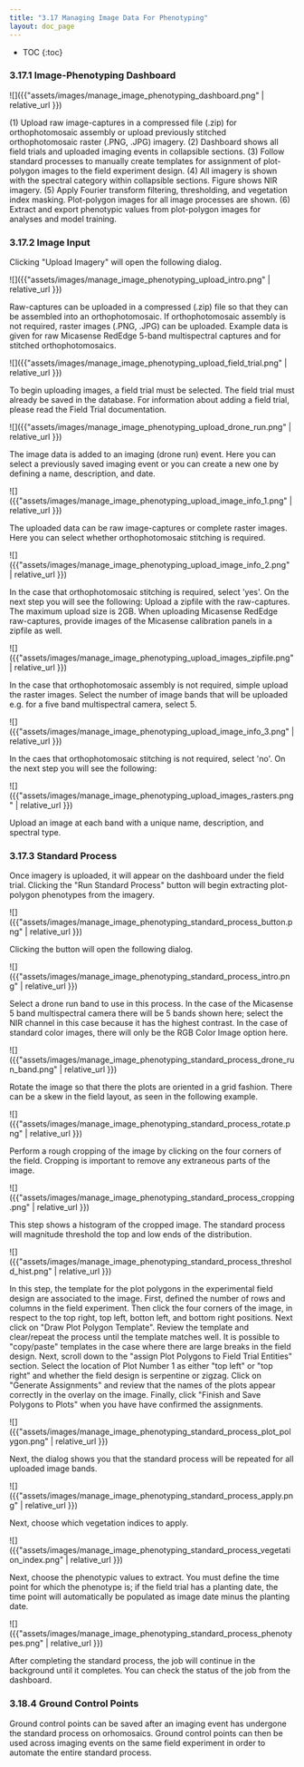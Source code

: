 ```yaml
---
title: "3.17 Managing Image Data For Phenotyping"
layout: doc_page
---
```


<!-- TOC-START -->
* TOC
{:toc}
<!-- TOC-END -->

### 3.17.1 Image-Phenotyping Dashboard

![]({{"assets/images/manage_image_phenotyping_dashboard.png" | relative_url }})

(1) Upload raw image-captures in a compressed file (.zip) for orthophotomosaic assembly or upload previously stitched orthophotomosaic raster (.PNG, .JPG) imagery. (2) Dashboard shows all field trials and uploaded imaging events in collapsible sections. (3) Follow standard processes to manually create templates for assignment of plot-polygon images to the field experiment design. (4) All imagery is shown with the spectral category within collapsible sections. Figure shows NIR imagery. (5) Apply Fourier transform filtering, thresholding, and vegetation index masking. Plot-polygon images for all image processes are shown. (6) Extract and export phenotypic values from plot-polygon images for analyses and model training.

### 3.17.2 Image Input

Clicking "Upload Imagery" will open the following dialog.

![]({{"assets/images/manage_image_phenotyping_upload_intro.png" | relative_url }})

Raw-captures can be uploaded in a compressed (.zip) file so that they can be assembled into an orthophotomosaic. If orthophotomosaic assembly is not required, raster images (.PNG, .JPG) can be uploaded. Example data is given for raw Micasense RedEdge 5-band multispectral captures and for stitched orthophotomosaics.

![]({{"assets/images/manage_image_phenotyping_upload_field_trial.png" | relative_url }})

To begin uploading images, a field trial must be selected. The field trial must already be saved in the database. For information about adding a field trial, please read the Field Trial documentation.

![]({{"assets/images/manage_image_phenotyping_upload_drone_run.png" | relative_url }})

The image data is added to an imaging (drone run) event. Here you can select a previously saved imaging event or you can create a new one by defining a name, description, and date.

![]({{"assets/images/manage_image_phenotyping_upload_image_info_1.png" | relative_url }})

The uploaded data can be raw image-captures or complete raster images. Here you can select whether orthophotomosaic stitching is required.

![]({{"assets/images/manage_image_phenotyping_upload_image_info_2.png" | relative_url }})

In the case that orthophotomosaic stitching is required, select 'yes'. On the next step you will see the following:
Upload a zipfile with the raw-captures. The maximum upload size is 2GB.
When uploading Micasense RedEdge raw-captures, provide images of the Micasense calibration panels in a zipfile as well.

![]({{"assets/images/manage_image_phenotyping_upload_images_zipfile.png" | relative_url }})

In the case that orthophotomosaic assembly is not required, simple upload the raster images. Select the number of image bands that will be uploaded e.g. for a five band multispectral camera, select 5.

![]({{"assets/images/manage_image_phenotyping_upload_image_info_3.png" | relative_url }})

In the caes that orthophotomosaic stitching is not required, select 'no'. On the next step you will see the following:

![]({{"assets/images/manage_image_phenotyping_upload_images_rasters.png" | relative_url }})

Upload an image at each band with a unique name, description, and spectral type.

### 3.17.3 Standard Process

Once imagery is uploaded, it will appear on the dashboard under the field trial. Clicking the "Run Standard Process" button will begin extracting plot-polygon phenotypes from the imagery.

![]({{"assets/images/manage_image_phenotyping_standard_process_button.png" | relative_url }})

Clicking the button will open the following dialog.

![]({{"assets/images/manage_image_phenotyping_standard_process_intro.png" | relative_url }})

Select a drone run band to use in this process. In the case of the Micasense 5 band multispectral camera there will be 5 bands shown here; select the NIR channel in this case because it has the highest contrast. In the case of standard color images, there will only be the RGB Color Image option here.

![]({{"assets/images/manage_image_phenotyping_standard_process_drone_run_band.png" | relative_url }})

Rotate the image so that there the plots are oriented in a grid fashion. There can be a skew in the field layout, as seen in the following example.

![]({{"assets/images/manage_image_phenotyping_standard_process_rotate.png" | relative_url }})

Perform a rough cropping of the image by clicking on the four corners of the field. Cropping is important to remove any extraneous parts of the image.

![]({{"assets/images/manage_image_phenotyping_standard_process_cropping.png" | relative_url }})

This step shows a histogram of the cropped image. The standard process will magnitude threshold the top and low ends of the distribution.

![]({{"assets/images/manage_image_phenotyping_standard_process_threshold_hist.png" | relative_url }})

In this step, the template for the plot polygons in the experimental field design are associated to the image. First, defined the number of rows and columns in the field experiment. Then click the four corners of the image, in respect to the top right, top left, botton left, and bottom right positions. Next click on "Draw Plot Polygon Template". Review the template and clear/repeat the process until the template matches well. It is possible to "copy/paste" templates in the case where there are large breaks in the field design. Next, scroll down to the "assign Plot Polygons to Field Trial Entities" section. Select the location of Plot Number 1 as either "top left" or "top right" and whether the field design is serpentine or zigzag. Click on "Generate Assignments" and review that the names of the plots appear correctly in the overlay on the image. Finally, click "Finish and Save Polygons to Plots" when you have have confirmed the assignments.

![]({{"assets/images/manage_image_phenotyping_standard_process_plot_polygon.png" | relative_url }})

Next, the dialog shows you that the standard process will be repeated for all uploaded image bands.

![]({{"assets/images/manage_image_phenotyping_standard_process_apply.png" | relative_url }})

Next, choose which vegetation indices to apply.

![]({{"assets/images/manage_image_phenotyping_standard_process_vegetation_index.png" | relative_url }})

Next, choose the phenotypic values to extract. You must define the time point for which the phenotype is; if the field trial has a planting date, the time point will automatically be populated as image date minus the planting date.

![]({{"assets/images/manage_image_phenotyping_standard_process_phenotypes.png" | relative_url }})

After completing the standard process, the job will continue in the background until it completes. You can check the status of the job from the dashboard.

### 3.18.4 Ground Control Points

Ground control points can be saved after an imaging event has undergone the standard process on orhomosaics. Ground control points can then be used across imaging events on the same field experiment in order to automate the entire standard process.
